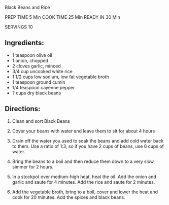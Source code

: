  Black Beans and Rice

PREP TIME  	5 Min
COOK TIME  	25 Min
READY IN  	30 Min

SERVINGS 10

## Ingredients:

- 1 teaspoon olive oil
- 1 onion, chopped
- 2 cloves garlic, minced
- 3/4 cup uncooked white rice
- 1 1/2 cups low sodium, low fat vegetable broth
- 1 teaspoon ground cumin
- 1/4 teaspoon cayenne pepper
- ? cups dry black beans


## Directions:
1. Clean and sort Black Beans
2. Cover your beans with water and leave them to sit for about 4 hours
3. Drain off the water you used to soak the beans and add cold water back to them. Use a ratio of 1:3, so if you have 2 cups of beans, use 6 cups of water.
4. Bring the beans to a boil and then reduce them down to a very slow simmer for 2 hours.

5. In a stockpot over medium-high heat, heat the oil. Add the onion and
      garlic and saute for 4 minutes. Add the rice and saute for 2 minutes.
6. Add the vegetable broth, bring to a boil, cover and lower the heat and
      cook for 20 minutes. Add the spices and black beans.
